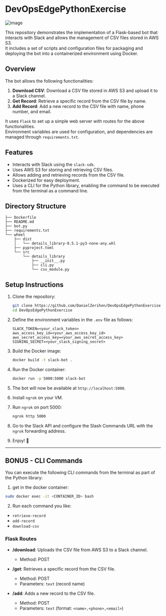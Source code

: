 # DevOpsEdgePythonExercise
![image](https://github.com/user-attachments/assets/4fd0e0d9-267d-4b2c-82d4-d788e27faebe)

This repository demonstrates the implementation of a Flask-based bot that interacts with Slack and allows the management of CSV files stored in AWS S3.  
It includes a set of scripts and configuration files for packaging and deploying the bot into a containerized environment using Docker.

## Overview

The bot allows the following functionalities:
1. **Download CSV**: Download a CSV file stored in AWS S3 and upload it to a Slack channel.
2. **Get Record**: Retrieve a specific record from the CSV file by name.
3. **Add Record**: Add a new record to the CSV file with name, phone number, and email.

It uses `Flask` to set up a simple web server with routes for the above functionalities.  
Environment variables are used for configuration, and dependencies are managed through `requirements.txt`.

## Features
- Interacts with Slack using the `slack-sdk`.
- Uses AWS S3 for storing and retrieving CSV files.
- Allows adding and retrieving records from the CSV file.
- Dockerized for easy deployment.
- Uses a CLI for the Python library, enabling the command to be executed from the terminal as a command line.

## Directory Structure

```
├── Dockerfile
├── README.md
├── bot.py
├── requirements.txt
└── wheel
    ├── dist
    │   └── details_library-0.5.1-py3-none-any.whl
    ├── pyproject.toml
    └── src
        └── details_library
            ├── __init__.py
            ├── cli.py
            └── csv_module.py
```

## Setup Instructions

1. Clone the repository:
   ```bash
   git clone https://github.com/DanielZerihon/DevOpsEdgePythonExercise.git
   cd DevOpsEdgePythonExercise
   ```

2. Define the environment variables in the `.env` file as follows:
   ```
   SLACK_TOKEN=<your_slack_token>
   aws_access_key_id=<your_aws_access_key_id>
   aws_secret_access_key=<your_aws_secret_access_key>
   SIGNING_SECRET=<your_slack_signing_secret>
   ```

3. Build the Docker image:
   ```bash
   docker build -t slack-bot .
   ```

4. Run the Docker container:
   ```bash
   docker run -p 5000:5000 slack-bot
   ```

5. The bot will now be available at `http://localhost:5000`.

6. Install `ngrok` on your VM.

7. Run `ngrok` on port 5000:
   ```bash
   ngrok http 5000
   ```

8. Go to the Slack API and configure the Slash Commands URL with the `ngrok` forwarding address.

9. Enjoy! 🎉

---

## BONUS - CLI Commands

You can execute the following CLI commands from the terminal as part of the Python library:
1. get in the docker container: 
```bash
sudo docker exec -it <CONTAINER_ID> bash
```
2. Run each command you like:
- `retrieve-record`
- `add-record`
- `download-csv`

### Flask Routes

- **/download**: Uploads the CSV file from AWS S3 to a Slack channel.  
  - Method: POST  

- **/get**: Retrieves a specific record from the CSV file.  
  - Method: POST  
  - Parameters: `text` (record name)

- **/add**: Adds a new record to the CSV file.  
  - Method: POST  
  - Parameters: `text` (format: `<name>,<phone>,<email>`)
